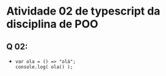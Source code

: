 # Atividade 02 de typescript da disciplina de POO

## Q 02:
- ``` 
  var ola = () => "olá";
  console.log( ola() ); 
  ```
